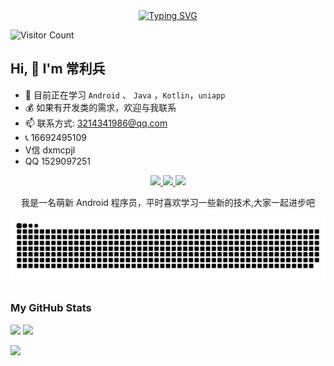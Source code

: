 <div align="center">
  <a href="https://blog.sunguoqi.com/">
    <img src="https://readme-typing-svg.demolab.com?font=Fira+Code&pause=1000&color=024EF7&width=435&lines=一个会写代码的产品经理&center=true&size=27" alt="Typing SVG" />
  </a>
</div>

![Visitor Count](https://profile-counter.glitch.me/dxmwl/count.svg)

## Hi, 👋 I'm 常利兵

- 🌱 目前正在学习 `Android` 、 `Java` ，`Kotlin`，`uniapp`
- 💰 如果有开发类的需求，欢迎与我联系
- 📫 联系方式: 3214341986@qq.com
- 📞 16692495109
- V信 dxmcpjl
- QQ  1529097251
  
<p align="center">
  <a href="https://www.jianshu.com/u/d2cd4a8ecc73">
    <img src="https://img.shields.io/badge/📖%20简书地址-brightness.svg" />
  </a>
  <a href="https://blog.csdn.net/qq_32890771?type=blog">
    <img src="https://img.shields.io/badge/CSDN-常利兵-red.svg" />
  </a>
  <a href="https://github.com/dxmwl">
    <img src="https://komarev.com/ghpvc/?username=dxmwl&color=brightgreen&label=👁%20Views" />
  </a>  
</p>

<p align="center">我是一名萌新 Android 程序员，平时喜欢学习一些新的技术,大家一起进步吧</p>

![亮色](https://raw.githubusercontent.com/dxmwl/dxmwl/output/github-contribution-grid-snake.svg)

### My GitHub Stats

<div align="left">
  <img src="https://github-readme-stats.vercel.app/api?username=dxmwl&count_private=true&show_icons=true&hide=contribs&include_all_commits=true&theme=vue" />
  <img src="https://github-readme-stats.vercel.app/api/top-langs/?username=dxmwl&layout=compact&langs_count=6&text_color=000&icon_color=fff&theme=graywhite" />
</div>

![](https://github-readme-activity-graph.cyclic.app/graph?username=dxmwl&theme=dracula)
